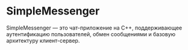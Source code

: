 # SimpleMessenger
SimpleMessenger — это чат-приложение на C++, поддерживающее аутентификацию пользователей, обмен сообщениями и базовую архитектуру клиент-сервер.
